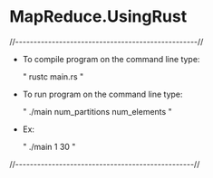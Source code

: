 # MapReduce.UsingRust

//--------------------------------------------------//


 - To compile program on the command line type:
 
    " rustc main.rs "

 - To run program on the command line type:
 
    " ./main num_partitions num_elements "
    
 - Ex:
 
    " ./main 1 30 "
    
    
//-------------------------------------------------//
